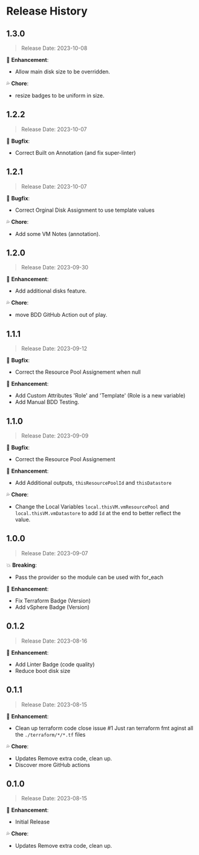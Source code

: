 # Release History

## 1.3.0

> Release Date: 2023-10-08

:tada: **Enhancement**:

- Allow main disk size to be overridden.

:sweat_drops: **Chore**:

- resize badges to be uniform in size.

## 1.2.2

> Release Date: 2023-10-07

:bug: **Bugfix**:

- Correct Built on Annotation (and fix super-linter)

## 1.2.1

> Release Date: 2023-10-07

:bug: **Bugfix**:

- Correct Orginal Disk Assignment to use template values

:sweat_drops: **Chore**:

- Add some VM Notes (annotation).

## 1.2.0

> Release Date: 2023-09-30

:tada: **Enhancement**:

- Add additional disks feature.

:sweat_drops: **Chore**:

- move BDD GitHub Action out of play.

## 1.1.1

> Release Date: 2023-09-12

:bug: **Bugfix**:

- Correct the Resource Pool Assignement when null

:tada: **Enhancement**:

- Add Custom Attributes 'Role' and 'Template' (Role is a new variable)
- Add Manual BDD Testing.


## 1.1.0

> Release Date: 2023-09-09

:bug: **Bugfix**:

- Correct the Resource Pool Assignement

:tada: **Enhancement**:

- Add Additional outputs, `thisResourcePoolId` and `thisDatastore`

:sweat_drops: **Chore**:

- Change the Local Variables `local.thisVM.vmResourcePool` and `local.thisVM.vmDatastore` to add `Id` at the end to better reflect the value.


## 1.0.0

> Release Date: 2023-09-07

:boom: **Breaking**:

- Pass the provider so the module can be used with for_each

:tada: **Enhancement**:

- Fix Terraform Badge (Version)
- Add vSphere Badge (Version)

## 0.1.2

> Release Date: 2023-08-16

:tada: **Enhancement**:

- Add Linter Badge (code quality)
- Reduce boot disk size

## 0.1.1

> Release Date: 2023-08-15

:tada: **Enhancement**:

- Clean up terraform code close issue #1
Just ran terraform fmt aginst all the `./terraform/*/*.tf` files

:sweat_drops: **Chore**:

- Updates Remove extra code, clean up.
- Discover more GitHub actions

## 0.1.0

> Release Date: 2023-08-15

:tada: **Enhancement**:

- Initial Release

:sweat_drops: **Chore**:

- Updates Remove extra code, clean up.
